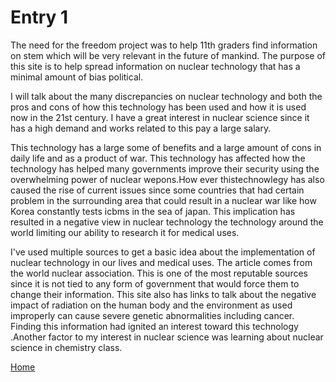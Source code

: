 # Entry 1
The need for the freedom project was to help 11th graders find information on stem which will be very relevant in the future of mankind. The purpose of this site is to help spread information on nuclear technology  that has a minimal amount of bias political. 

I will talk about the many discrepancies on nuclear technology  and both the pros and cons of how this technology  has been used and how it is used now in the 21st century. I have a great interest in nuclear science since it has a high demand and works related to this pay a large salary. 

This technology  has a large some of benefits and a large amount of cons in daily life and as a product of war. This technology  has affected how the technology  has helped many governments improve their security using the overwhelming power of nuclear wepons.How ever thistechnowlegy  has also caused the rise of current issues since some countries that had certain problem in the surrounding area that could result in a nuclear war like how Korea constantly tests icbms in the sea of japan. This implication has resulted in a negative view in nuclear technology the technology around the world limiting our ability to research it for medical uses.

I've used multiple sources to get a basic idea about the implementation of nuclear technology  in our lives and medical uses. The article comes from the world nuclear association. This is one of the most reputable sources since it is not tied to any form of government that would force them to change their information. This site also has links to talk about the negative impact of radiation on the human body and the environment as used improperly can cause severe genetic abnormalities including cancer. Finding this information had ignited an interest toward this technology .Another factor to my interest in nuclear science was learning about nuclear science in chemistry class.

[Home](../README.md)
